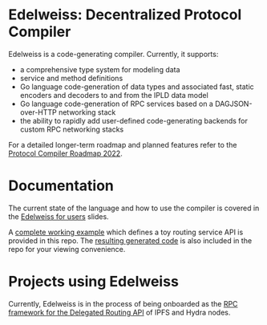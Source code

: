 
# Edelweiss: Decentralized Protocol Compiler

Edelweiss is a code-generating compiler. Currently, it supports:
- a comprehensive type system for modeling data
- service and method definitions
- Go language code-generation of data types and associated fast, static encoders and decoders to and from the IPLD data model
- Go language code-generation of RPC services based on a DAGJSON-over-HTTP networking stack
- the ability to rapidly add user-defined code-generating backends for custom RPC networking stacks

For a detailed longer-term roadmap and planned features refer to the [Protocol Compiler Roadmap 2022](doc/roadmap.md).

# Documentation

The current state of the language and how to use the compiler is covered in the [Edelweiss for users](doc/slides/user-milestone1-slides.pdf) slides.

A [complete working example](examples/gen-routing-api/routing.go) which defines a toy routing service API is provided in this repo. The [resulting generated code](examples/gen-routing-api/proto/proto_edelweiss.go) is also included in the repo for your viewing convenience.

# Projects using Edelweiss

Currently, Edelweiss is in the process of being onboarded as the [RPC framework for the Delegated Routing API](https://github.com/ipfs/go-delegated-routing/pull/11) of IPFS and Hydra nodes.
